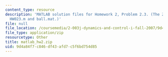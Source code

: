 ```yaml
---
content_type: resource
description: 'MATLAB solution files for Homework 2, Problem 2.3. (The ZIP file contains:
  HW023.m and ball.mat.)'
file: null
file_location: /coursemedia/2-003j-dynamics-and-control-i-fall-2007/9d4a84f7c846df43afd7c5f6bd754d85_matlab_hw2.zip
file_type: application/zip
resourcetype: Other
title: matlab_hw2.zip
uid: 9d4a84f7-c846-df43-afd7-c5f6bd754d85
---
```

